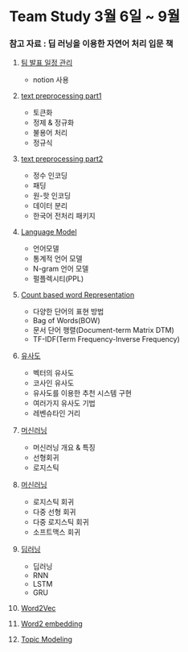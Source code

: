 # Team Study 3월 6일 ~ 9월 
### 참고 자료 : 딥 러닝을 이용한 자연어 처리 입문 책  

1. [팀 발표 일정 관리](https://www.notion.so/3-2-10a822f1aadc49678ab9787b3b5bfc10)
    - notion 사용

2. [text preprocessing part1](https://www.notion.so/Part1-56095681f8564adb8c59e6e7c728bfd6)
    - 토큰화
    - 정제 & 정규화
    - 불용어 처리
    - 정규식

3. [text preprocessing part2](https://www.notion.so/Part2-fa7be11f27c24a3fa6f058a5c3f4bab7)
    - 정수 인코딩
    - 패딩
    - 원-핫 인코딩
    - 데이터 분리
    - 한국어 전처리 패키지
4. [Language Model](https://www.notion.so/5e4b5dd748be4e5296c30f387eeee3a8)
    - 언어모델
    - 통계적 언어 모델
    - N-gram 언어 모델
    - 펄플렉시티(PPL)  

5. [Count based word Representation](https://www.notion.so/997ccbba660b494ba6c3523d64afc553)
    - 다양한 단어의 표현 방법
    - Bag of Words(BOW)
    - 문서 단어 행렬(Document-term Matrix DTM)
    - TF-IDF(Term Frequency-Inverse Frequency)

6. [유사도](https://www.notion.so/Vector-Similarity-543695933ddf4f628f32f15f90a9ea71)
    - 벡터의 유사도 
    - 코사인 유사도
    - 유사도를 이용한 추천 시스템 구현
    - 여러가지 유사도 기법
    - 레벤슈타인 거리
7. [머신러닝](https://www.notion.so/Machine-Learning-147b890d09254af6909dd41e195809d5)
    - 머신러닝 개요 & 특징
    - 선형회귀
    - 로지스틱 
8. [머신러닝](https://www.notion.so/Machine-Learning-40d3ab4425e248cea5ab0de2a9c99ae7)
    - 로지스틱 회귀
    - 다중 선형 회귀
    - 다중 로지스틱 회귀
    - 소프트맥스 회귀  
9. [딥러닝](https://www.notion.so/RNN-LSTM-9a4027bac41542e1a1c7ef905116c135)
    - 딥러닝 
    - RNN
    - LSTM
    - GRU
10. [Word2Vec]()
11. [Word2 embedding]()
12. [Topic Modeling]()
